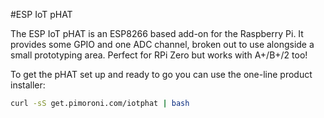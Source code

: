 <!--
---
name: ESP IoT pHAT
class: board
type: mcu,io,iot
formfactor: pHAT
image: 'esp8266-phat.png'
manufacturer: Pimoroni
description: ESP8266 module.
url: https://shop.pimoroni.com/products/esp8266-phat
buy: https://shop.pimoroni.com/products/esp8266-phat
pincount: 40
eeprom: no
power:
  '2':
ground:
  '6':
pin:
  '8':
    name: TXD / Transmit
    direction: output
    active: high
  '10':
    name: RXD / Receive
    direction: input
    active: high
  '11':
    name: Chip Reset
    active: low
  '13':
    name: Chip Program
    active: low
-->
#ESP IoT pHAT

The ESP IoT pHAT is an ESP8266 based add-on for the Raspberry Pi. It provides some GPIO and one ADC channel, broken out to use alongside a small prototyping area. Perfect for RPi Zero but works with A+/B+/2 too!

To get the pHAT set up and ready to go you can use the one-line product installer:

```bash
curl -sS get.pimoroni.com/iotphat | bash
```

